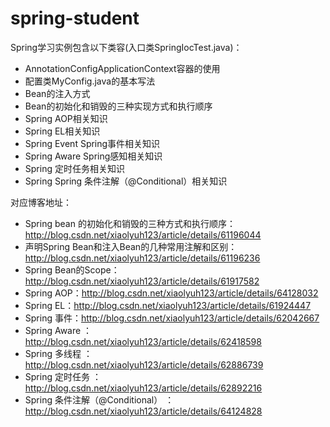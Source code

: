 # spring-student
Spring学习实例包含以下类容(入口类SpringIocTest.java)：

+ AnnotationConfigApplicationContext容器的使用
+ 配置类MyConfig.java的基本写法
+ Bean的注入方式
+ Bean的初始化和销毁的三种实现方式和执行顺序
+ Spring AOP相关知识
+ Spring EL相关知识
+ Spring Event Spring事件相关知识
+ Spring Aware Spring感知相关知识
+ Spring 定时任务相关知识
+ Spring Spring 条件注解（@Conditional）相关知识

对应博客地址：
+ Spring bean 的初始化和销毁的三种方式和执行顺序：http://blog.csdn.net/xiaolyuh123/article/details/61196044
+ 声明Spring Bean和注入Bean的几种常用注解和区别：http://blog.csdn.net/xiaolyuh123/article/details/61196236
+ Spring Bean的Scope：http://blog.csdn.net/xiaolyuh123/article/details/61917582
+ Spring AOP：http://blog.csdn.net/xiaolyuh123/article/details/64128032
+ Spring EL：http://blog.csdn.net/xiaolyuh123/article/details/61924447
+ Spring 事件：http://blog.csdn.net/xiaolyuh123/article/details/62042667
+ Spring Aware ：http://blog.csdn.net/xiaolyuh123/article/details/62418598
+ Spring 多线程 ：http://blog.csdn.net/xiaolyuh123/article/details/62886739
+ Spring 定时任务 ：http://blog.csdn.net/xiaolyuh123/article/details/62892216
+ Spring 条件注解（@Conditional） ：http://blog.csdn.net/xiaolyuh123/article/details/64124828
